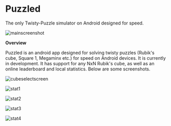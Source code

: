 Puzzled
=======

The only Twisty-Puzzle simulator on Android designed for speed. 

![mainscreenshot](https://cloud.githubusercontent.com/assets/3782710/5156396/f20d9980-7274-11e4-8c84-07a151180bbc.png)

<b>Overview</b>

Puzzled is an android app designed for solving twisty puzzles (Rubik's cube, Square 1, Megaminx etc.) for speed on Android devices.
It is currently in development. It has support for any NxN Rubik's cube, as well as an online leaderboard and local
statistics. Below are some screenshots.

![cubeselectscreen](https://cloud.githubusercontent.com/assets/3782710/5156397/fdd9edcc-7274-11e4-9439-fb645588e695.png)

![stat1](https://cloud.githubusercontent.com/assets/3782710/5156412/018eb6ea-7276-11e4-8427-3e8e4c12eeeb.png)

![stat2](https://cloud.githubusercontent.com/assets/3782710/5156413/03a405a2-7276-11e4-849c-3e77ee6a0faf.png)

![stat3](https://cloud.githubusercontent.com/assets/3782710/5156414/0575956c-7276-11e4-83c5-59c767daa799.png)

![stat4](https://cloud.githubusercontent.com/assets/3782710/5156415/078d7d2e-7276-11e4-87a5-6cf9e800d107.png)
